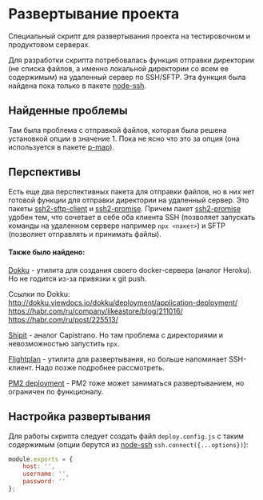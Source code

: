 Развертывание проекта
=====================

Специальный скрипт для развертывания проекта на тестировочном и продуктовом серверах.

Для разработки скрипта потребовалась функция отправки директории (не списка файлов, 
а именно локальной директории со всем ее содержимым) на удаленный сервер по SSH/SFTP.
Эта функция была найдена пока только в пакете [node-ssh](node-ssh).

Найденные проблемы
------------------

Там была проблема с отправкой файлов, которая была решена установкой опции в значение 1.
Пока не ясно что это за опция (она используется в пакете [p-map](p-map)).

Перспективы
-----------

Есть еще два перспективных пакета для отправки файлов, но в них нет готовой функции 
для отправки директории на удаленный сервер. Это пакеты [ssh2-sftp-client](ssh2-sftp-client) 
и [ssh2-promise](ssh2-promise). Причем пакет [ssh2-promise](ssh2-promise) удобен тем, что
сочетает в себе оба клиента SSH (позволяет запускать команды на удаленном сервере
например `npx <пакет>`) и SFTP (позволяет отправлять и принимать файлы).

#### Также было найдено:

[Dokku](dokku) - утилита для создания своего docker-сервера (аналог Heroku). 
Но не годится из-за привязки к git push.

Ссылки по Dokku:    
http://dokku.viewdocs.io/dokku/deployment/application-deployment/  
https://habr.com/ru/company/likeastore/blog/211016/  
https://habr.com/ru/post/225513/  

[Shipit](shipit) - аналог Capistrano. Но там проблема с директориями 
и невозможностью запустить `npx`.

[Flightplan](flightplan) - утилита для развертывания, но больше напоминает SSH-клиент. 
Надо позже подробнее рассмотреть.

[PM2 deployment](pm2deployment) - PM2 тоже может заниматься развертыванием, но ограничен по функционалу.


Настройка развертывания
-----------------------

Для работы скрипта следует создать файл `deploy.config.js` с таким 
содержимым (опции берутся из [node-ssh](node-ssh) `ssh.connect({...options})`):

```javascript
module.exports = {
	host: '',
	username: '',
	password: ''
};
```

[node-ssh]: https://www.npmjs.com/package/node-ssh
[p-map]: https://www.npmjs.com/package/p-map

[ssh2-sftp-client]: https://www.npmjs.com/package/ssh2-sftp-client
[ssh2-promise]: https://www.npmjs.com/package/ssh2-promise

[flightplan]: https://github.com/pstadler/flightplan
[dokku]: https://github.com/dokku/dokku
[shipit]: https://github.com/shipitjs/shipit
[pm2deployment]: http://pm2.keymetrics.io/docs/usage/deployment/